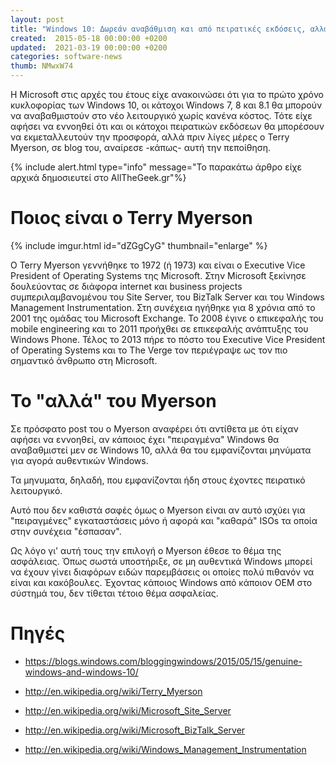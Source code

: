 ```yaml
---
layout: post
title: "Windows 10: Δωρεάν αναβάθμιση και από πειρατικές εκδόσεις, αλλά... "
created:  2015-05-18 00:00:00 +0200
updated:  2021-03-19 00:00:00 +0200
categories: software-news
thumb: NMwxW74
---
```


H Microsoft στις αρχές του έτους είχε ανακοινώσει ότι για το πρώτο χρόνο
κυκλοφορίας των Windows 10, οι κάτοχοι Windows 7, 8 και 8.1 θα μπορούν να
αναβαθμιστούν στο νέο λειτουργικό χωρίς κανένα κόστος.
Τότε είχε αφήσει να εννοηθεί ότι και οι κάτοχοι πειρατικών εκδόσεων θα μπορέσουν
να εκμεταλλευτούν την προσφορά, αλλά πριν λίγες μέρες ο Terry Myerson, σε blog
του, αναίρεσε -κάπως- αυτή την πεποίθηση.

{% include alert.html type="info" message="Το παρακάτω άρθρο είχε αρχικά
δημοσιευτεί στο AllTheGeek.gr"%}

# Ποιος είναι ο Terry Myerson

{% include imgur.html id="dZGgCyG" thumbnail="enlarge" %}

O Terry Myerson γεννήθηκε το 1972 (ή 1973) και είναι ο Executive Vice President
of Operating Systems της Microsoft.
Στην Microsoft ξεκίνησε δουλεύοντας σε διάφορα internet και business projects
συμπεριλαμβανομένου του Site Server, του BizTalk Server και του Windows
Management Instrumentation. Στη συνέχεια ηγήθηκε για 8 χρόνια από το 2001 της
ομάδας του Microsoft Exchange.
To 2008 έγινε ο επικεφαλής του mobile engineering και το 2011 προήχθει σε
επικεφαλής ανάπτυξης του Windows Phone. Τέλος το 2013 πήρε το πόστο του
Executive Vice President of Operating Systems και το The Verge τον περιέγραψε ως
τον πιο σημαντικό άνθρωπο στη Microsoft.

# Το "αλλά" του Myerson

Σε πρόσφατο post του ο Myerson αναφέρει ότι αντίθετα με ότι είχαν αφήσει να
εννοηθεί, αν κάποιος έχει "πειραγμένα" Windows θα αναβαθμιστεί μεν σε Windows
10, αλλά θα του εμφανίζονται μηνύματα για αγορά αυθεντικών Windows.

Τα μηνυματα, δηλαδή, που εμφανίζονται ήδη στους έχοντες πειρατικό λειτουργικό.

Αυτό που δεν καθιστά σαφές όμως ο Myerson είναι αν αυτό ισχύει για "πειραγμένες"
εγκαταστάσεις μόνο ή αφορά και "καθαρά" ISOs τα οποία στην συνέχεια "έσπασαν".

Ως λόγο γι' αυτή τους την επιλογή ο Myerson έθεσε το θέμα της ασφάλειας.
Όπως σωστά υποστήριξε, σε μη αυθεντικά Windows μπορεί να έχουν γίνει διαφόρων
ειδών παρεμβάσεις οι οποίες πολύ πιθανόν να είναι και κακόβουλες. Έχοντας
κάποιος Windows από κάποιον OEM στο σύστημά του, δεν τίθεται τέτοιο θέμα
ασφαλείας.

# Πηγές

* https://blogs.windows.com/bloggingwindows/2015/05/15/genuine-windows-and-windows-10/ 

* http://en.wikipedia.org/wiki/Terry_Myerson 

* http://en.wikipedia.org/wiki/Microsoft_Site_Server 

* http://en.wikipedia.org/wiki/Microsoft_BizTalk_Server 

* http://en.wikipedia.org/wiki/Windows_Management_Instrumentation

